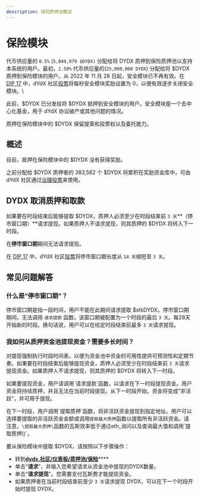 ```yaml
---
description: 保险质押池概述
---
```


# 保险模块

代币供应量的 `0.5%` (`5,049,079 $DYDX)` 分配给将 DYDX 质押到保险质押池以支持本系统的用户。最初，`2.50%` 代币供应量的(`25,000,000 DYDX`) 分配给将 $DYDX 质押到保险模块的用户。从 2022 年 11 月 28 日起，安全模块已不再有效。在 [DIP 17](https://dydx.community/dashboard/proposal/9) 中，dYdX 社区[投票](https://dydx.community/dashboard/proposal/7)将每秒安全模块奖励设置为 0，以便有效逐步关闭安全模块。\


此前，$DYDX 已分发给将 $DYDX 抵押到安全模块的用户。安全模块是一个去中心化基金，用于 dYdX 协议破产或其他问题的情况。

质押在保险模块中的 $DYDX 保留提案和投票权以及委托能力。

## 概述

目前，抵押在保险模块中的 $DYDX 没有获得奖励。

之前分配给 $DYDX 质押者的 383,562 个 $DYDX 将累积在奖励资金库中，可由 dYdX 社区通过[治理投票](https://docs.dydx.community/dydx-governance/voting-and-governance/governance-parameters)来使用。

## DYDX 取消质押和取款

如果要在时段结束后能够提取 $DYDX，质押人必须至少在时段结束前 `3 天`**（停市窗口期）**请求提现。如果质押人不请求提现，则其质押的 $DYDX 将转入下一时段。

在**停市窗口期**期间无法请求提现。

在 [DIP 17](https://dydx.community/dashboard/proposal/9) 中，dYdX 社区[投票](https://dydx.community/dashboard/proposal/7)将停市窗口期长度从 `14 天`缩短至 `3 天`。



## 常见问题解答

### 什么是“停市窗口期”？

停市窗口期是指一段时间，用户不能在此期间请求提取 $stkDYDX。停市窗口期期间，无法调用 `请求提款` 函数，该窗口期被配置为一个时段的最后 `3 天`。每28天开始新的时段。换句话说，用户可以在给定时段结束前最多 `3 天`请求提现。

### 我如何从质押资金池提现资金？需要多长时间？

对提现强制执行时段时间表，以便为资金池中资金的可用性提供可预测性和定期节奏。如果要在时段结束后能够提现资金，质押人必须至少在时段结束前 `3 天`请求提现资金。如果质押人不请求提现，则其质押的 $DYDX 将转入下一时段。

如果要提现资金，用户请调用\`请求提款\`函数，以请求在下一时段提现资金。用户资金将持续质押，并且无法在当前时段提现。从下一时段开始，资金将变成“非活跃”，并可用于提现。

在下一时段，用户调用\`提取质押\`函数，将非活跃资金提现到指定地址。用户可以选择要提取的非活跃资金金额或调用`提取最大质押`函数以提取所有非活跃资金。请注意，`\提取最大质押\`函数的瓦斯效率低于通过eth\_询问以及查询最大值和调用\`提取质押()\`。

要从保险模块中提取 $DYDX，请按照以下步骤操作：

* 转到[**dydx.社区/仪表板/质押池/保险**](https://dydx.community/dashboard/pools/safety)\*\*\*\*
* 单击“**请求**”，并输入您希望请求从资金池中提现的DYDX数量。
* 单击“**请求提现**”。您需要支付瓦斯费才能提现资金。
* 如果质押者在当前时段结束前至少 `3 天`请求提现 DYDX，可以在下一个时段开始时提现 DYDX。

